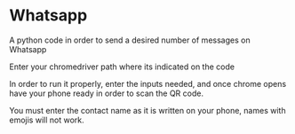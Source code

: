 # Whatsapp
A python code in order to send a desired number of messages on Whatsapp

Enter your chromedriver path where its indicated on the code

In order to run it properly, enter the inputs needed, and once chrome opens have your phone ready in order to scan the QR code.

You must enter the contact name as it is written on your phone, names with emojis will not work.

